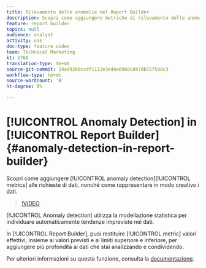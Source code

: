 ```yaml
---
title: Rilevamento delle anomalie nel Report Builder
description: Scopri come aggiungere metriche di rilevamento delle anomalie alle richieste di dati e come grafico creativo dei dati.
feature: report builder
topics: null
audience: analyst
activity: use
doc-type: feature video
team: Technical Marketing
kt: 1768
translation-type: tm+mt
source-git-commit: 24ad92b0ccdf1112e3ed4a0968cd47db757598c3
workflow-type: tm+mt
source-wordcount: '0'
ht-degree: 0%

---
```



# [!UICONTROL Anomaly Detection] in [!UICONTROL Report Builder] {#anomaly-detection-in-report-builder}

Scopri come aggiungere [!UICONTROL anomaly detection][!UICONTROL metrics] alle richieste di dati, nonché come rappresentare in modo creativo i dati.

>[!VIDEO](https://video.tv.adobe.com/v/23543/?quality=12)

[!UICONTROL Anomaly detection] utilizza la modellazione statistica per individuare automaticamente tendenze impreviste nei dati.

In [!UICONTROL Report Builder], puoi restituire [!UICONTROL metric] valori effettivi, insieme ai valori previsti e ai limiti superiore e inferiore, per aggiungere più profondità ai dati che stai analizzando e condividendo.

Per ulteriori informazioni su questa funzione, consulta la [documentazione](https://marketing.adobe.com/resources/help/en_US/arb/anomaly_detection.html).
